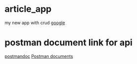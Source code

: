 # article_app
my new app with crud
<a href="http://google.com">google</a>

# postman document link for api
<a href="https://documenter.getpostman.com/view/13949304/TWDTLdu2">postmandoc</a>
<a href="https://www.getpostman.com/collections/6c4b5b56b69d31123af8">Postman documents</a>
